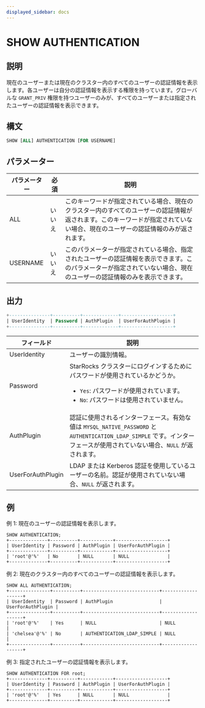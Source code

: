 ```yaml
---
displayed_sidebar: docs
---
```


# SHOW AUTHENTICATION

## 説明

現在のユーザーまたは現在のクラスター内のすべてのユーザーの認証情報を表示します。各ユーザーは自分の認証情報を表示する権限を持っています。グローバルな `GRANT_PRIV` 権限を持つユーザーのみが、すべてのユーザーまたは指定されたユーザーの認証情報を表示できます。

## 構文

```SQL
SHOW [ALL] AUTHENTICATION [FOR USERNAME]
```

## パラメーター

| **パラメーター** | **必須** | **説明**                                                                 |
| ---------------- | -------- | ------------------------------------------------------------------------ |
| ALL              | いいえ   | このキーワードが指定されている場合、現在のクラスター内のすべてのユーザーの認証情報が返されます。このキーワードが指定されていない場合、現在のユーザーの認証情報のみが返されます。 |
| USERNAME         | いいえ   | このパラメーターが指定されている場合、指定されたユーザーの認証情報を表示できます。このパラメーターが指定されていない場合、現在のユーザーの認証情報のみを表示できます。 |

## 出力

```SQL
+---------------+----------+-------------+-------------------+
| UserIdentity  | Password | AuthPlugin  | UserForAuthPlugin |
+---------------+----------+-------------+-------------------+
```

| **フィールド**       | **説明**                                                                 |
| -------------------- | ------------------------------------------------------------------------ |
| UserIdentity         | ユーザーの識別情報。                                                     |
| Password             | StarRocks クラスターにログインするためにパスワードが使用されているかどうか。<ul><li>`Yes`: パスワードが使用されています。</li><li>`No`: パスワードは使用されていません。</li></ul> |
| AuthPlugin           | 認証に使用されるインターフェース。有効な値は `MYSQL_NATIVE_PASSWORD` と `AUTHENTICATION_LDAP_SIMPLE` です。インターフェースが使用されていない場合、`NULL` が返されます。 |
| UserForAuthPlugin    | LDAP または Kerberos 認証を使用しているユーザーの名前。認証が使用されていない場合、`NULL` が返されます。 |

## 例

例 1: 現在のユーザーの認証情報を表示します。

```Plain
SHOW AUTHENTICATION;
+--------------+----------+------------+-------------------+
| UserIdentity | Password | AuthPlugin | UserForAuthPlugin |
+--------------+----------+------------+-------------------+
| 'root'@'%'   | No       | NULL       | NULL              |
+--------------+----------+------------+-------------------+
```

例 2: 現在のクラスター内のすべてのユーザーの認証情報を表示します。

```Plain
SHOW ALL AUTHENTICATION;
+---------------+----------+----------------------------+-------------------+
| UserIdentity  | Password | AuthPlugin                 | UserForAuthPlugin |
+---------------+----------+----------------------------+-------------------+
| 'root'@'%'    | Yes      | NULL                       | NULL              |
| 'chelsea'@'%' | No       | AUTHENTICATION_LDAP_SIMPLE | NULL              |
+---------------+----------+----------------------------+-------------------+
```

例 3: 指定されたユーザーの認証情報を表示します。

```Plain
SHOW AUTHENTICATION FOR root;
+--------------+----------+------------+-------------------+
| UserIdentity | Password | AuthPlugin | UserForAuthPlugin |
+--------------+----------+------------+-------------------+
| 'root'@'%'   | Yes      | NULL       | NULL              |
+--------------+----------+------------+-------------------+
```